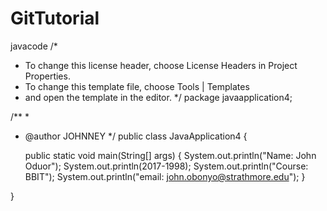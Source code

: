 # GitTutorial
javacode
/*
 * To change this license header, choose License Headers in Project Properties.
 * To change this template file, choose Tools | Templates
 * and open the template in the editor.
 */
package javaapplication4;

/**
 *
 * @author JOHNNEY
 */
public class JavaApplication4 {

 
    public static void main(String[] args) {
        System.out.println("Name: John Oduor");
        System.out.println(2017-1998);
        System.out.println("Course: BBIT");
        System.out.println("email: john.obonyo@strathmore.edu");
    }
    
}
